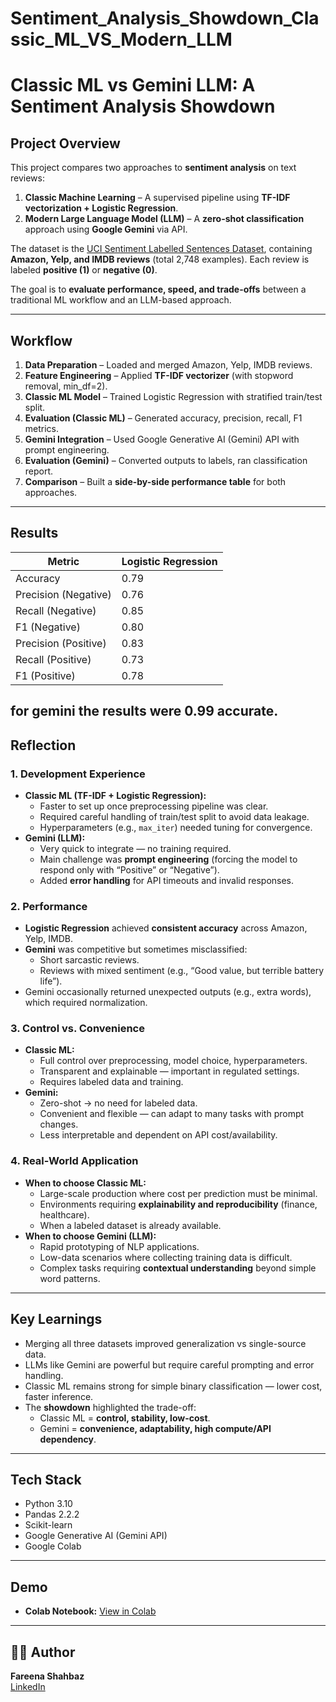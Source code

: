 # Sentiment_Analysis_Showdown_Classic_ML_VS_Modern_LLM
# Classic ML vs Gemini LLM: A Sentiment Analysis Showdown

## Project Overview
This project compares two approaches to **sentiment analysis** on text reviews:  

1. **Classic Machine Learning** – A supervised pipeline using **TF-IDF vectorization + Logistic Regression**.  
2. **Modern Large Language Model (LLM)** – A **zero-shot classification** approach using **Google Gemini** via API.  

The dataset is the [UCI Sentiment Labelled Sentences Dataset](https://archive.ics.uci.edu/ml/datasets/sentiment+labelled+sentences), containing **Amazon, Yelp, and IMDB reviews** (total 2,748 examples). Each review is labeled **positive (1)** or **negative (0)**.  

The goal is to **evaluate performance, speed, and trade-offs** between a traditional ML workflow and an LLM-based approach.


---

##  Workflow
1. **Data Preparation** – Loaded and merged Amazon, Yelp, IMDB reviews.  
2. **Feature Engineering** – Applied **TF-IDF vectorizer** (with stopword removal, min_df=2).  
3. **Classic ML Model** – Trained Logistic Regression with stratified train/test split.  
4. **Evaluation (Classic ML)** – Generated accuracy, precision, recall, F1 metrics.  
5. **Gemini Integration** – Used Google Generative AI (Gemini) API with prompt engineering.  
6. **Evaluation (Gemini)** – Converted outputs to labels, ran classification report.  
7. **Comparison** – Built a **side-by-side performance table** for both approaches.  

---

## Results
| Metric               | Logistic Regression 
|-----------------------|---------------------
| Accuracy              | 0.79
| Precision (Negative)  | 0.76             
| Recall (Negative)     | 0.85             
| F1 (Negative)         | 0.80            
| Precision (Positive)  | 0.83           
| Recall (Positive)     | 0.73             
| F1 (Positive)         | 0.78              

for gemini the results were 0.99 accurate.
---

## Reflection

### 1. Development Experience
- **Classic ML (TF-IDF + Logistic Regression):**  
  - Faster to set up once preprocessing pipeline was clear.  
  - Required careful handling of train/test split to avoid data leakage.  
  - Hyperparameters (e.g., `max_iter`) needed tuning for convergence.  
- **Gemini (LLM):**  
  - Very quick to integrate — no training required.  
  - Main challenge was **prompt engineering** (forcing the model to respond only with “Positive” or “Negative”).  
  - Added **error handling** for API timeouts and invalid responses.  

### 2. Performance
- **Logistic Regression** achieved **consistent accuracy** across Amazon, Yelp, IMDB.  
- **Gemini** was competitive but sometimes misclassified:  
  - Short sarcastic reviews.  
  - Reviews with mixed sentiment (e.g., “Good value, but terrible battery life”).  
- Gemini occasionally returned unexpected outputs (e.g., extra words), which required normalization.  

### 3. Control vs. Convenience
- **Classic ML:**  
  - Full control over preprocessing, model choice, hyperparameters.  
  - Transparent and explainable — important in regulated settings.  
  - Requires labeled data and training.  
- **Gemini:**  
  - Zero-shot → no need for labeled data.  
  - Convenient and flexible — can adapt to many tasks with prompt changes.  
  - Less interpretable and dependent on API cost/availability.  

### 4. Real-World Application
- **When to choose Classic ML:**  
  - Large-scale production where cost per prediction must be minimal.  
  - Environments requiring **explainability and reproducibility** (finance, healthcare).  
  - When a labeled dataset is already available.  
- **When to choose Gemini (LLM):**  
  - Rapid prototyping of NLP applications.  
  - Low-data scenarios where collecting training data is difficult.  
  - Complex tasks requiring **contextual understanding** beyond simple word patterns.  

---

## Key Learnings
- Merging all three datasets improved generalization vs single-source data.  
- LLMs like Gemini are powerful but require careful prompting and error handling.  
- Classic ML remains strong for simple binary classification — lower cost, faster inference.  
- The **showdown** highlighted the trade-off:  
  - Classic ML = **control, stability, low-cost**.  
  - Gemini = **convenience, adaptability, high compute/API dependency**.  

---

## Tech Stack
- Python 3.10  
- Pandas 2.2.2  
- Scikit-learn  
- Google Generative AI (Gemini API)  
- Google Colab  

---

##  Demo
- **Colab Notebook:** [View in Colab](https://colab.research.google.com/drive/1Sifz6wkYwaQaHqa5spK17_5PB17_IVXR?usp=sharing)  

---

## 👩‍💻 Author
**Fareena Shahbaz**  
[LinkedIn](www.linkedin.com/in/fareena-shahbaz-137264351) 
